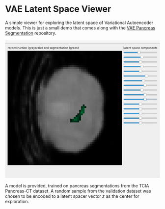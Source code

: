 # VAE Latent Space Viewer
A simple viewer for exploring the latent space of Variational Autoencoder models. This is just a small demo that comes along with the [VAE Pancreas Segmentation](https://github.com/paraficial/vae_pancreas_segmentation) repository.

![Screenshot of the viewer](.presentation/screenshot.png)

A model is provided, trained on pancreas segmentations from the TCIA Pancreas-CT dataset. A random sample from the validation dataset was chosen to be encoded to a latent spacer vector *z* as the center for exploration.
